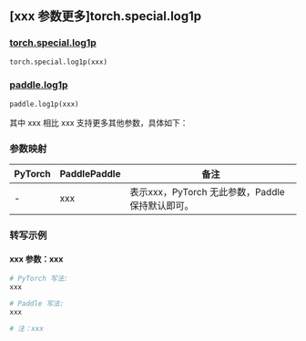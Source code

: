 ## [xxx 参数更多]torch.special.log1p

### [torch.special.log1p](https://pytorch.org/docs/1.13/special.html#torch.special.log1p)

```python
torch.special.log1p(xxx)
```

### [paddle.log1p](https://www.paddlepaddle.org.cn/documentation/docs/zh/api/paddle/log1p_cn.html)

```python
paddle.log1p(xxx)
```

其中 xxx 相比 xxx 支持更多其他参数，具体如下：

### 参数映射

| PyTorch | PaddlePaddle | 备注 |
| ------- | ------------ | ---- |
|    -    |    xxx    | 表示xxx，PyTorch 无此参数，Paddle 保持默认即可。 |

### 转写示例

#### xxx 参数：xxx
``` python
# PyTorch 写法:
xxx

# Paddle 写法:
xxx

# 注：xxx
```
